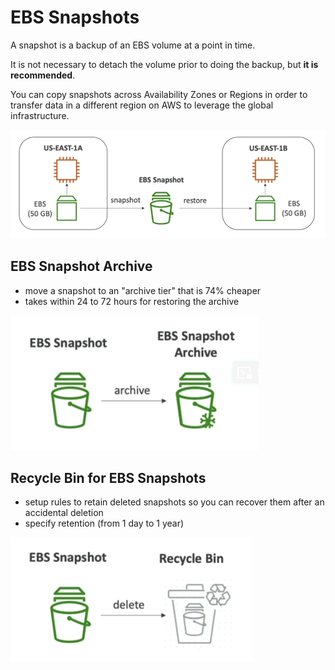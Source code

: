 # EBS Snapshots

A snapshot is a backup of an EBS volume at a point in time. 

It is not necessary to detach the volume prior to doing the backup, but **it is recommended**.

You can copy snapshots across Availability Zones or Regions in order to transfer data in a different region on AWS to leverage the global infrastructure.

![EBS Snapshot](../../images/ebs/ebs_snapshots.png)

## EBS Snapshot Archive

- move a snapshot to an "archive tier" that is 74% cheaper
- takes within 24 to 72 hours for restoring the archive

![EBS Snapshot Archive](../../images/ebs/ebs_snapshot_archive.png)

## Recycle Bin for EBS Snapshots

- setup rules to retain deleted snapshots so you can recover them after an accidental deletion
- specify retention (from 1 day to 1 year)

![Recycle Bin for EBS Snapshots](../../images/ebs/recycle_bin_for_ebs_snapshots.png)